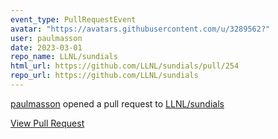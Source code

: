 ```yaml
---
event_type: PullRequestEvent
avatar: "https://avatars.githubusercontent.com/u/3289562?"
user: paulmasson
date: 2023-03-01
repo_name: LLNL/sundials
html_url: https://github.com/LLNL/sundials/pull/254
repo_url: https://github.com/LLNL/sundials
---
```


<a href='https://github.com/paulmasson' target='_blank'>paulmasson</a> opened a pull request to <a href='https://github.com/LLNL/sundials' target='_blank'>LLNL/sundials</a>

<a href='https://github.com/LLNL/sundials/pull/254' target='_blank'>View Pull Request</a>